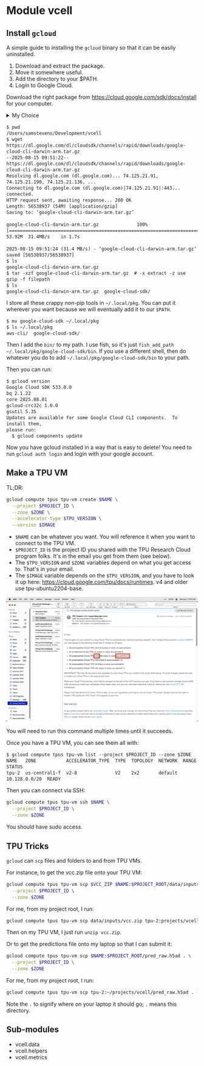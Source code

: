 Module vcell
============
## Install `gcloud`

A simple guide to installing the `gcloud` binary so that it can be easily uninstalled.

1. Download and extract the package.
2. Move it somewhere useful.
3. Add the directory to your $PATH.
4. Login to Google Cloud.

Download the right package from https://cloud.google.com/sdk/docs/install for your computer.

<details>
<summary>My Choice</summary>

I clicked the macOS tab and then chose the macOS 64-bit Apple Silicon option: https://dl.google.com/dl/cloudsdk/channels/rapid/downloads/google-cloud-cli-darwin-arm.tar.gz

You can download and extract this to whatever directory you want. We will move it.

</details>

```
$ pwd
/Users/samstevens/Development/vcell
$ wget https://dl.google.com/dl/cloudsdk/channels/rapid/downloads/google-cloud-cli-darwin-arm.tar.gz
--2025-08-15 09:51:22--  https://dl.google.com/dl/cloudsdk/channels/rapid/downloads/google-cloud-cli-darwin-arm.tar.gz
Resolving dl.google.com (dl.google.com)... 74.125.21.91, 74.125.21.190, 74.125.21.136, ...
Connecting to dl.google.com (dl.google.com)|74.125.21.91|:443... connected.
HTTP request sent, awaiting response... 200 OK
Length: 56538937 (54M) [application/gzip]
Saving to: ‘google-cloud-cli-darwin-arm.tar.gz’

google-cloud-cli-darwin-arm.tar.gz              100%[====================================================================================================>]  53.92M  31.4MB/s    in 1.7s

2025-08-15 09:51:24 (31.4 MB/s) - ‘google-cloud-cli-darwin-arm.tar.gz’ saved [56538937/56538937]
$ ls
google-cloud-cli-darwin-arm.tar.gz
$ tar -xzf google-cloud-cli-darwin-arm.tar.gz  # -x extract -z use gzip -f filepath
$ ls
google-cloud-cli-darwin-arm.tar.gz  google-cloud-sdk/
```

I store all these crappy non-pip tools in `~/.local/pkg`. You can put it wherever you want because we will eventually add it to our `$PATH`.

```
$ mv google-cloud-sdk ~/.local/pkg
$ ls ~/.local/pkg
aws-cli/  google-cloud-sdk/
```

Then I add the `bin/` to my path.
I use fish, so it's just `fish_add_path ~/.local/pkg/google-cloud-sdk/bin`.
If you use a different shell, then do whatever you do to add `~/.local/pkg/google-cloud-sdk/bin` to your path.

Then you can run:

```
$ gcloud version
Google Cloud SDK 533.0.0
bq 2.1.22
core 2025.08.01
gcloud-crc32c 1.0.0
gsutil 5.35
Updates are available for some Google Cloud CLI components.  To install them,
please run:
  $ gcloud components update
```

Now you have gcloud installed in a way that is easy to delete!
You need to run `gcloud auth login` and login with your google account.

## Make a TPU VM

TL;DR:

```sh
gcloud compute tpus tpu-vm create $NAME \
  --project $PROJECT_ID \
  --zone $ZONE \
  --accelerator-type $TPU_VERSION \
  --version $IMAGE
```

* `$NAME` can be whatever you want. You will reference it when you want to connect to the TPU VM.
* `$PROJECT_ID` is the project ID you shared with the TPU Research Cloud program folks. It's in the email you get from them (see below).
* The `$TPU_VERSION` and `$ZONE` variables depend on what you get access to. That's in your email.
* The `$IMAGE` variable depends on the `$TPU_VERSION`, and you have to look it up here: https://cloud.google.com/tpu/docs/runtimes. v4 and older use tpu-ubuntu2204-base.

![Image of my email from TRC, showing that I have access to `v2-8` TPU VMs in `us-central1-f`](/docs/assets/tpu-email.jpg)

You will need to run this command multiple times until it succeeds.

Once you have a TPU VM, you can see them all with:

```
$ gcloud compute tpus tpu-vm list --project $PROJECT_ID --zone $ZONE
NAME   ZONE           ACCELERATOR_TYPE  TYPE  TOPOLOGY  NETWORK  RANGE          STATUS
tpu-2  us-central1-f  v2-8              V2    2x2       default  10.128.0.0/20  READY
```

Then you can connect via SSH:

```sh
gcloud compute tpus tpu-vm ssh $NAME \
  --project $PROJECT_ID \
  --zone $ZONE
```

You should have sudo access.

## TPU Tricks

`gcloud` can `scp` files and folders to and from TPU VMs.

For instance, to get the vcc.zip file onto your TPU VM:

```sh
gcloud compute tpus tpu-vm scp $VCC_ZIP $NAME:$PROJECT_ROOT/data/inputs \
  --project $PROJECT_ID \
  --zone $ZONE
```

For me, from my project root, I run:

```sh
gcloud compute tpus tpu-vm scp data/inputs/vcc.zip tpu-2:projects/vcell/data/inputs --project trc-project-466816 --zone us-central1-f
```

Then on my TPU VM, I just run `unzip vcc.zip`.

Or to get the predictions file onto my laptop so that I can submit it:

```sh
gcloud compute tpus tpu-vm scp $NAME:$PROJECT_ROOT/pred_raw.h5ad . \
  --project $PROJECT_ID \
  --zone $ZONE
```

For me, from my project root, I run:

```sh
gcloud compute tpus tpu-vm scp tpu-2:~/projects/vcell/pred_raw.h5ad . --project trc-project-466816 --zone us-central1-f
```

Note the `.` to signify where on your laptop it should go; `.` means this directory.

Sub-modules
-----------
* vcell.data
* vcell.helpers
* vcell.metrics